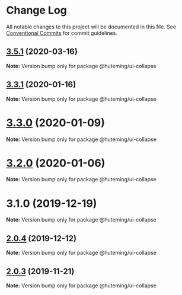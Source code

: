 # Change Log

All notable changes to this project will be documented in this file.
See [Conventional Commits](https://conventionalcommits.org) for commit guidelines.

## [3.5.1](https://github.com/huteming/huteming-ui/compare/v3.5.0...v3.5.1) (2020-03-16)

**Note:** Version bump only for package @huteming/ui-collapse





## [3.3.1](https://github.com/huteming/huteming-ui/compare/v3.3.0...v3.3.1) (2020-01-16)

**Note:** Version bump only for package @huteming/ui-collapse





# [3.3.0](https://github.com/huteming/huteming-ui/compare/v3.2.0...v3.3.0) (2020-01-09)

**Note:** Version bump only for package @huteming/ui-collapse





# [3.2.0](https://github.com/huteming/huteming-ui/compare/v3.1.0...v3.2.0) (2020-01-06)

**Note:** Version bump only for package @huteming/ui-collapse





# 3.1.0 (2019-12-19)

**Note:** Version bump only for package @huteming/ui-collapse





## [2.0.4](https://github.com/huteming/huteming-ui/compare/@huteming/ui-collapse@2.0.3...@huteming/ui-collapse@2.0.4) (2019-12-12)

**Note:** Version bump only for package @huteming/ui-collapse





## [2.0.3](https://github.com/huteming/huteming-ui/compare/@huteming/ui-collapse@2.0.2...@huteming/ui-collapse@2.0.3) (2019-11-21)

**Note:** Version bump only for package @huteming/ui-collapse
